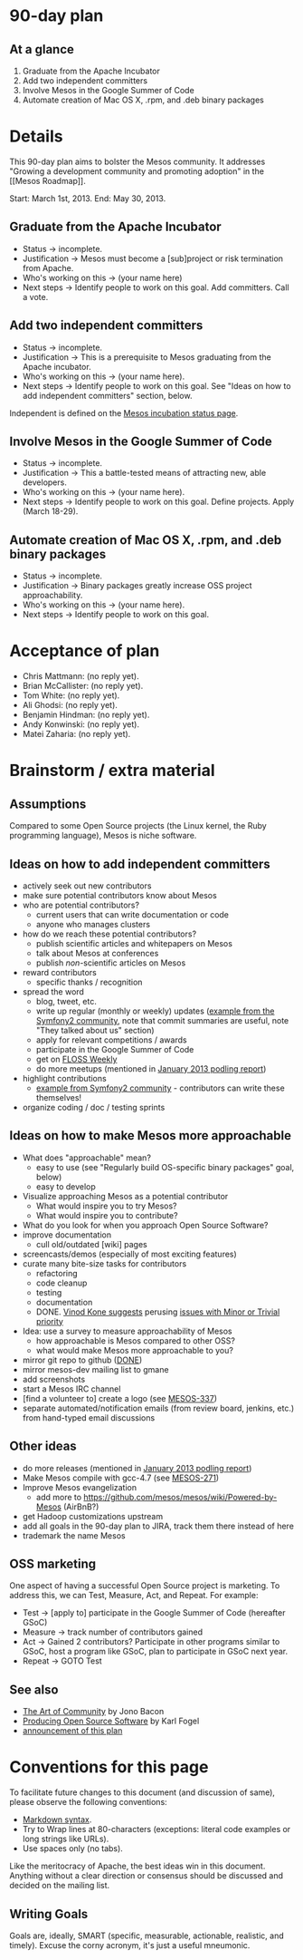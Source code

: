 # 90-day plan

## At a glance

1. Graduate from the Apache Incubator
1. Add two independent committers
1. Involve Mesos in the Google Summer of Code
1. Automate creation of Mac OS X, .rpm, and .deb binary packages

# Details

This 90-day plan aims to bolster the Mesos community. It addresses "Growing a development community and promoting adoption" in the [[Mesos Roadmap]].

Start: March 1st, 2013. End: May 30, 2013.

## Graduate from the Apache Incubator

* Status → incomplete.
* Justification → Mesos must become a [sub]project or risk termination from Apache.
* Who's working on this → (your name here)
* Next steps → Identify people to work on this goal. Add committers. Call a vote.

## Add two independent committers

* Status → incomplete.
* Justification → This is a prerequisite to Mesos graduating from the Apache incubator.
* Who's working on this → (your name here).
* Next steps → Identify people to work on this goal. See "Ideas on how to add independent committers" section, below.

Independent is defined on the [Mesos incubation status page](http://incubator.apache.org/projects/mesos.html).

## Involve Mesos in the Google Summer of Code

* Status → incomplete.
* Justification → This a battle-tested means of attracting new, able developers.
* Who's working on this → (your name here).
* Next steps → Identify people to work on this goal. Define projects. Apply (March 18-29).

## Automate creation of Mac OS X, .rpm, and .deb binary packages

* Status → incomplete.
* Justification → Binary packages greatly increase OSS project approachability.
* Who's working on this → (your name here).
* Next steps → Identify people to work on this goal.

# Acceptance of plan

* Chris Mattmann: (no reply yet).
* Brian McCallister: (no reply yet).
* Tom White: (no reply yet).
* Ali Ghodsi: (no reply yet).
* Benjamin Hindman: (no reply yet).
* Andy Konwinski: (no reply yet).
* Matei Zaharia: (no reply yet).

# Brainstorm / extra material

## Assumptions

Compared to some Open Source projects (the Linux kernel, the Ruby programming
language), Mesos is niche software.

## Ideas on how to add independent committers

* actively seek out new contributors
* make sure potential contributors know about Mesos
* who are potential contributors?
  * current users that can write documentation or code
  * anyone who manages clusters
* how do we reach these potential contributors?
  * publish scientific articles and whitepapers on Mesos
  * talk about Mesos at conferences
  * publish *non*-scientific articles on Mesos
* reward contributors
  * specific thanks / recognition
* spread the word
  * blog, tweet, etc.
  * write up regular (monthly or weekly) updates ([example from the Symfony2 community](http://symfony.com/blog/a-week-of-symfony-317-21-27-january-2013), note that commit summaries are useful, note "They talked about us" section)
  * apply for relevant competitions / awards
  * participate in the Google Summer of Code
  * get on [FLOSS Weekly](http://twit.tv/show/floss-weekly)
  * do more meetups (mentioned in [January 2013 podling report](http://wiki.apache.org/incubator/January2013))
* highlight contributions
  * [example from Symfony2 community](http://symfony.com/blog/new-in-symfony-2-2-autocomplete-on-the-command-line) - contributors can write these themselves!
* organize coding / doc / testing sprints

## Ideas on how to make Mesos more approachable

* What does "approachable" mean?
  * easy to use (see "Regularly build OS-specific binary packages" goal, below)
  * easy to develop
* Visualize approaching Mesos as a potential contributor
  * What would inspire you to try Mesos?
  * What would inspire you to contribute?
* What do you look for when you approach Open Source Software?
* improve documentation
  * cull old/outdated [wiki] pages
* screencasts/demos (especially of most exciting features)
* curate many bite-size tasks for contributors
  * refactoring
  * code cleanup
  * testing
  * documentation
  * DONE. [Vinod Kone suggests](http://mail-archives.apache.org/mod_mbox/incubator-mesos-dev/201301.mbox/%3CCAAkWvAyo6uEu76%3DPjn2ZePOy7ZG4ksHz_AG%3D9P44M2t%2BnOka6A%40mail.gmail.com%3E) perusing [issues with Minor or Trivial priority](https://issues.apache.org/jira/browse/MESOS#selectedTab=com.atlassian.jira.plugin.system.project%3Aissues-panel)
* Idea: use a survey to measure approachability of Mesos
  * how approachable is Mesos compared to other OSS?
  * what would make Mesos more approachable to you?
* mirror git repo to github ([DONE](https://github.com/apache/mesos))
* mirror mesos-dev mailing list to gmane
* add screenshots
* start a Mesos IRC channel
* [find a volunteer to] create a logo (see [MESOS-337](https://issues.apache.org/jira/browse/MESOS-337))
* separate automated/notification emails (from review board, jenkins, etc.) from hand-typed email discussions

## Other ideas

* do more releases (mentioned in [January 2013 podling report](http://wiki.apache.org/incubator/January2013))
* Make Mesos compile with gcc-4.7 (see [MESOS-271](https://issues.apache.org/jira/browse/MESOS-271))
* Improve Mesos evangelization
  * add more to https://github.com/mesos/mesos/wiki/Powered-by-Mesos (AirBnB?)
* get Hadoop customizations upstream
* add all goals in the 90-day plan to JIRA, track them there instead of here
* trademark the name Mesos

## OSS marketing

One aspect of having a successful Open Source project is marketing. To address
this, we can Test, Measure, Act, and Repeat. For example:

* Test → [apply to] participate in the Google Summer of Code (hereafter GSoC)
* Measure → track number of contributors gained
* Act → Gained 2 contributors? Participate in other programs similar to GSoC, host a program like GSoC, plan to participate in GSoC next year.
* Repeat → GOTO Test

## See also

* [The Art of Community](http://www.artofcommunityonline.org/) by Jono Bacon
* [Producing Open Source Software](http://producingoss.com/) by Karl Fogel
* [announcement of this plan](http://mail-archives.apache.org/mod_mbox/incubator-mesos-dev/201302.mbox/%3C511ADF8E.5080700%40gmail.com%3E)

# Conventions for this page

To facilitate future changes to this document (and discussion of same), please
observe the following conventions:

* [Markdown syntax](daringfireball.net/projects/markdown/syntax).
* Try to Wrap lines at 80-characters (exceptions: literal code examples or long
  strings like URLs).
* Use spaces only (no tabs).

Like the meritocracy of Apache, the best ideas win in this document. Anything
without a clear direction or consensus should be discussed and decided on the
mailing list.

## Writing Goals

Goals are, ideally, SMART (specific, measurable, actionable, realistic, and
timely). Excuse the corny acronym, it's just a useful mneumonic.